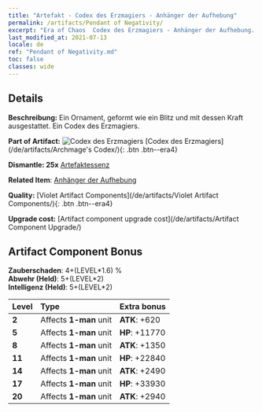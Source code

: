 ```yaml
---
title: "Artefakt - Codex des Erzmagiers - Anhänger der Aufhebung"
permalink: /artifacts/Pendant of Negativity/
excerpt: "Era of Chaos  Codex des Erzmagiers - Anhänger der Aufhebung. Ein Ornament, geformt wie ein Blitz und mit dessen Kraft ausgestattet. Ein Codex des Erzmagiers."
last_modified_at: 2021-07-13
locale: de
ref: "Pendant of Negativity.md"
toc: false
classes: wide
---
```




## Details

 **Beschreibung:** Ein Ornament, geformt wie ein Blitz und mit dessen Kraft ausgestattet. Ein Codex des Erzmagiers.

 **Part of Artifact:** ![Codex des Erzmagiers](/images/t/icon_artifact_34.png) [Codex des Erzmagiers](/de/artifacts/Archmage's Codex/){: .btn .btn--era4}

 **Dismantle: 25x** [Artefaktessenz](/ItemsDE/con_905/)

 **Related Item**: [Anhänger der Aufhebung](/ItemsDE/art_136/)

 **Quality:** [Violet Artifact Components](/de/artifacts/Violet Artifact Components/){: .btn .btn--era4}

 **Upgrade cost:** [Artifact component upgrade cost](/de/artifacts/Artifact Component Upgrade/)

## Artifact Component Bonus

  **Zauberschaden**: 4+(LEVEL\*1.6) %<br/>**Abwehr (Held)**: 5+(LEVEL\*2)<br/>**Intelligenz (Held)**: 5+(LEVEL\*2)

  |  Level  | Type |    Extra bonus  | 
  |:--------|:-----|:----------------| 
  | **2** | Affects **1-man** unit | **ATK**: +620 | 
  | **5** | Affects **1-man** unit | **HP**: +11770 | 
  | **8** | Affects **1-man** unit | **ATK**: +1350 | 
  | **11** | Affects **1-man** unit | **HP**: +22840 | 
  | **14** | Affects **1-man** unit | **ATK**: +2490 | 
  | **17** | Affects **1-man** unit | **HP**: +33930 | 
  | **20** | Affects **1-man** unit | **ATK**: +2940 | 
